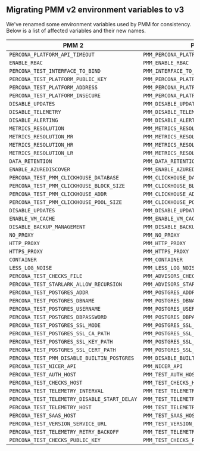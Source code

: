 ## Migrating PMM v2 environment variables to v3
We've renamed some environment variables used by PMM for consistency.
Below is a list of affected variables and their new names.

| PMM 2                                        | PMM 3                                    | Comments |
|----------------------------------------------|------------------------------------------|------|
| `PERCONA_PLATFORM_API_TIMEOUT`               | `PMM_PERCONA_PLATFORM_API_TIMEOUT`       |      |
| `ENABLE_RBAC`                                | `PMM_ENABLE_RBAC`                        |      |
| `PERCONA_TEST_INTERFACE_TO_BIND`             | `PMM_INTERFACE_TO_BIND`                  |      |
| `PERCONA_TEST_PLATFORM_PUBLIC_KEY`           | `PMM_PERCONA_PLATFORM_PUBLIC_KEY`        |      |
| `PERCONA_TEST_PLATFORM_ADDRESS`              | `PMM_PERCONA_PLATFORM_ADDRESS`           |      |
| `PERCONA_TEST_PLATFORM_INSECURE`             | `PMM_PERCONA_PLATFORM_INSECURE`          |      |
| `DISABLE_UPDATES`                            | `PMM_DISABLE_UPDATES`                    |      |
| `DISABLE_TELEMETRY`                          | `PMM_DISABLE_TELEMETRY`                  |      |
| `DISABLE_ALERTING`                           | `PMM_DISABLE_ALERTING`                   |      |
| `METRICS_RESOLUTION`                         | `PMM_METRICS_RESOLUTION`                 |      |
| `METRICS_RESOLUTION_MR`                      | `PMM_METRICS_RESOLUTION_MR`              |      |
| `METRICS_RESOLUTION_HR`                      | `PMM_METRICS_RESOLUTION_HR`              |      |
| `METRICS_RESOLUTION_LR`                      | `PMM_METRICS_RESOLUTION_LR`              |      |
| `DATA_RETENTION`                             | `PMM_DATA_RETENTION`                     |      |
| `ENABLE_AZUREDISCOVER`                       | `PMM_ENABLE_AZUREDISCOVER`               |      |
| `PERCONA_TEST_PMM_CLICKHOUSE_DATABASE`       | `PMM_CLICKHOUSE_DATABASE`                |      |
| `PERCONA_TEST_PMM_CLICKHOUSE_BLOCK_SIZE`     | `PMM_CLICKHOUSE_BLOCK_SIZE`              |      |
| `PERCONA_TEST_PMM_CLICKHOUSE_ADDR`           | `PMM_CLICKHOUSE_ADDR`                    |      |
| `PERCONA_TEST_PMM_CLICKHOUSE_POOL_SIZE`      | `PMM_CLICKHOUSE_POOL_SIZE`               |      |
| `DISABLE_UPDATES`                            | `PMM_DISABLE_UPDATES`                    |      |
| `ENABLE_VM_CACHE`                            | `PMM_ENABLE_VM_CACHE`                    |      |
| `DISABLE_BACKUP_MANAGEMENT`                  | `PMM_DISABLE_BACKUP_MANAGEMENT`          |      |
| `NO_PROXY`                                   | `PMM_NO_PROXY`                           |      |
| `HTTP_PROXY`                                 | `PMM_HTTP_PROXY`                         |      |
| `HTTPS_PROXY`                                | `PMM_HTTPS_PROXY`                        |      |
| `CONTAINER`                                  | `PMM_CONTAINER`                          |      |
| `LESS_LOG_NOISE`                             | `PMM_LESS_LOG_NOISE`                     |      |
| `PERCONA_TEST_CHECKS_FILE`                   | `PMM_ADVISORS_CHECKS_FILE`               |           |
| `PERCONA_TEST_STARLARK_ALLOW_RECURSION`      | `PMM_ADVISORS_STARLARK_ALLOW_RECURSION`               |           |
| `PERCONA_TEST_POSTGRES_ADDR`                 | `PMM_POSTGRES_ADDR`                      |      |
| `PERCONA_TEST_POSTGRES_DBNAME`               | `PMM_POSTGRES_DBNAME`                    |      |
| `PERCONA_TEST_POSTGRES_USERNAME`             | `PMM_POSTGRES_USERNAME`                  |      |
| `PERCONA_TEST_POSTGRES_DBPASSWORD`           | `PMM_POSTGRES_DBPASSWORD`                |      |
| `PERCONA_TEST_POSTGRES_SSL_MODE`             | `PMM_POSTGRES_SSL_MODE`                  |      |
| `PERCONA_TEST_POSTGRES_SSL_CA_PATH`          | `PMM_POSTGRES_SSL_CA_PATH`               |      |
| `PERCONA_TEST_POSTGRES_SSL_KEY_PATH`         | `PMM_POSTGRES_SSL_KEY_PATH`              |      |
| `PERCONA_TEST_POSTGRES_SSL_CERT_PATH`        | `PMM_POSTGRES_SSL_CERT_PATH`             |       |
| `PERCONA_TEST_PMM_DISABLE_BUILTIN_POSTGRES`  | `PMM_DISABLE_BUILTIN_POSTGRES`           |      |
| `PERCONA_TEST_NICER_API`  | `PMM_NICER_API`           |      |
| `PERCONA_TEST_AUTH_HOST`                     |  `PMM_TEST_AUTH_HOST`                    |      |
| `PERCONA_TEST_CHECKS_HOST`                   | `PMM_TEST_CHECKS_HOST`                   |      |
| `PERCONA_TEST_TELEMETRY_INTERVAL`            | `PMM_TEST_TELEMETRY_INTERVAL`            |      |
| `PERCONA_TEST_TELEMETRY_DISABLE_START_DELAY` | `PMM_TEST_TELEMETRY_DISABLE_START_DELAY` |      |
| `PERCONA_TEST_TELEMETRY_HOST`                | `PMM_TEST_TELEMETRY_HOST`                |      |
| `PERCONA_TEST_SAAS_HOST`                     | `PMM_TEST_SAAS_HOST`                     |      |
| `PERCONA_TEST_VERSION_SERVICE_URL`           | `PMM_TEST_VERSION_SERVICE_URL`           |      |
| `PERCONA_TEST_TELEMETRY_RETRY_BACKOFF`       | `PMM_TEST_TELEMETRY_RETRY_BACKOFF`       | |                 
| `PERCONA_TEST_CHECKS_PUBLIC_KEY`             | `PMM_TEST_CHECKS_PUBLIC_KEY`             |      |
